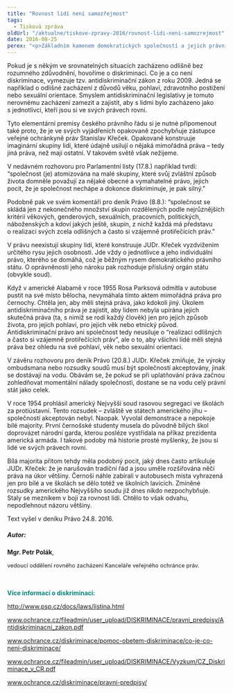 ```yaml
---
title: "Rovnost lidí není samozřejmost"
tags:
  - Tisková zpráva
oldUrl: "/aktualne/tiskove-zpravy-2016/rovnost-lidi-neni-samozrejmost"
date: 2016-08-25
perex: "<p>Základním kamenem demokratických společností a jejich právního řádu je přesvědčení, že všichni lidé mají stejná individuální práva. Bez rozdílu. V České republice je jejich katalog zakotven explicitně v Listině základních práv a svobod. Tento zdánlivě samozřejmý předpoklad je dodnes předmětem mnoha sporů a nedorozumění. </p>"
---
```


<!-- imported from the old website -->

<p>Pokud je s někým ve srovnatelných situacích zacházeno odlišně bez rozumného zdůvodnění, hovoříme o diskriminaci. Co je a co není diskriminace, vymezuje tzv. antidiskriminační zákon z roku 2009. Jedná se například o odlišné zacházení z důvodů věku, pohlaví, zdravotního postižení nebo sexuální orientace. Smyslem antidiskriminační legislativy je tomuto nerovnému zacházení zamezit a zajistit, aby s lidmi bylo zacházeno jako s jednotlivci, kteří jsou si ve svých právech rovni.</p> <p>Tyto elementární premisy českého právního řádu si je nutné připomenout také proto, že je ve svých vyjádřeních opakovaně zpochybňuje zástupce veřejné ochránkyně práv Stanislav Křeček. Opakovaně konstruuje imaginární skupiny lidí, které údajně usilují o nějaká mimořádná práva – tedy jiná práva, než mají ostatní. V takovém světě však nežijeme.</p> <p>V nedávném rozhovoru pro Parlamentní listy (17.8.) například tvrdí: “společnost (je) atomizována na malé skupiny, které svůj zvláštní způsob života domněle považují za nějaké obecné a vymahatelné právo, jejich pocit, že je společnost nechápe a dokonce diskriminuje, je pak silný.”</p> <p>Podobně pak ve svém komentáři pro deník Právo (8.8.): “společnost se skládá jen z nekonečného množství skupin rozdělených podle nejrůznějších kritérií věkových, genderových, sexuálních, pracovních, politických, náboženských a kdoví jakých ještě, skupin, z nichž každá má představu o realizaci svých zcela odlišných a často si vzájemně protiřečících práv.”</p> <p>V právu neexistují skupiny lidí, které konstruuje JUDr. Křeček vyzdvižením určitého rysu jejich osobnosti. Jde vždy o jednotlivce a jeho individuální právo, kterého se domáhá, což je běžným rysem demokratického právního státu. O oprávněnosti jeho nároku pak rozhoduje příslušný orgán státu (obvykle soud).</p> <p>Když v americké Alabamě v roce 1955 Rosa Parksová odmítla v autobuse pustit na své místo bělocha, nevymáhala tímto aktem mimořádná práva pro černochy. Chtěla jen, aby měli stejná práva, jako kdokoli jiný. Úkolem antidiskriminačního práva je zajistit, aby lidem nebyla upírána jejich skutečná práva (ta, s nimiž se rodí každý člověk) jen pro jejich způsob života, pro jejich pohlaví, pro jejich věk nebo etnický původ. Antidiskriminační právo ani společnost tedy neusiluje o “realizaci odlišných a často si vzájemně protiřečících práv”, ale o to, aby všichni lidé měli stejná práva bez ohledu na své pohlaví, věk nebo sexuální orientaci.</p> <p>V závěru rozhovoru pro deník Právo (20.8.) JUDr. Křeček zmiňuje, že výroky ombudsmana nebo rozsudky soudů musí být společností akceptovány, jinak se dostávají na vodu. Obávám se, že pokud se při uplatňování práva začnou zohledňovat momentální nálady společnosti, dostane se na vodu celý právní stát jako celek.</p> <p>V roce 1954 prohlásil americký Nejvyšší soud rasovou segregaci ve školách za protiústavní. Tento rozsudek – zvláště ve státech amerického jihu – společností akceptován nebyl. Naopak. Vyvolal demonstrace a nepokoje bílé majority. První černošské studenty musela do původně bílých škol doprovázet národní garda, kterou posléze vystřídala na příkaz prezidenta americká armáda. I takové podoby má historie prosté myšlenky, že jsou si lidé ve svých právech rovni.</p> <p>Bílá majorita přitom tehdy měla podobný pocit, jaký dnes často artikuluje JUDr. Křeček: že je narušován tradiční řád a jsou uměle rozšiřována něčí práva na úkor většiny. Černoši náhle zabírali v autobusech místa vyhrazená jen pro bílé a ve školách se dělo totéž ve školních lavicích. Zmíněné rozsudky amerického Nejvyššího soudu již dnes nikdo nezpochybňuje. Staly se mezníkem v boji za rovnost lidí. Chtělo to však odvahu, nepodlehnout názoru většiny.</p><p>Text vyšel v deníku Právo 24.8. 2016.</p><h5><b>Autor:</b></h5> <p><b>Mgr. Petr Polák</b>, </p><p><span style="line-height: 17.92px; font-size: 12.8px;">vedoucí oddělení rovného zacházení Kanceláře veřejného ochránce práv.</span></p><br /><p><span style="color: rgb(0, 133, 118); font-size: 1em; font-weight: bold;">Více informací o diskriminaci:</span></p><p><a title="Otevření do nového okna" href="http://www.psp.cz/docs/laws/listina.html" target="_blank">http://www.psp.cz/docs/laws/listina.html</a> </p><p><a href="/uploads-import/DISKRIMINACE/pravni_predpisy/Antidiskriminacni_zakon.pdf" style="line-height: 17.92px; font-size: 12.8px;"><a href="http://www.ochrance.cz/fileadmin/user_upload/DISKRIMINACE/pravni_predpisy/Antidiskriminacni_zakon.pdf" target="_blank">www.ochrance.cz/fileadmin/user_upload/DISKRIMINACE/pravni_predpisy/Antidiskriminacni_zakon.pdf</a></a></p><p><a href="diskriminace/pomoc-obetem-diskriminace/co-je-co-neni-diskriminace/" style="line-height: 17.92px; font-size: 12.8px;"><a href="http://www.ochrance.cz/diskriminace/pomoc-obetem-diskriminace/co-je-co-neni-diskriminace/" target="_blank">www.ochrance.cz/diskriminace/pomoc-obetem-diskriminace/co-je-co-neni-diskriminace/</a></a></p><p><a href="/uploads-import/DISKRIMINACE/Vyzkum/CZ_Diskriminace_v_CR.pdf" style="line-height: 17.92px; font-size: 12.8px;"><a href="http://www.ochrance.cz/fileadmin/user_upload/DISKRIMINACE/Vyzkum/CZ_Diskriminace_v_CR.pdf" target="_blank">www.ochrance.cz/fileadmin/user_upload/DISKRIMINACE/Vyzkum/CZ_Diskriminace_v_CR.pdf</a></a></p><p><a href="diskriminace/pravni-predpisy/" style="line-height: 17.92px; font-size: 12.8px;"><a href="http://www.ochrance.cz/diskriminace/pravni-predpisy/" target="_blank">www.ochrance.cz/diskriminace/pravni-predpisy/</a></a></p>
